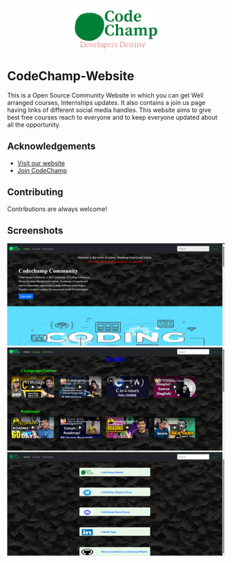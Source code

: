 <p align="center">
  <img src="./images/logo.png" alt="Sublime's custom image" width="200px"/>
</p>



# CodeChamp-Website

This is a Open Source Community Website in which you can get Well arranged courses, Internships updates. It also contains a join us page having links of different social media handles. This website aims to give best free courses reach to everyone and to keep everyone updated about all the opportunity.


## Acknowledgements

 - [Visit our website](https://codechamp.netlify.app/)
 - [Join CodeChamp](https://discord.gg/URmG5DR6)


## Contributing

Contributions are always welcome!

## Screenshots

<img src="./images/Home page ss.png" alt="Sublime's custom image" />

<img src="./images/courses page ss.png" alt="Sublime's custom image" />

<img src="./images/join us page ss.png" alt="Sublime's custom image"/>
